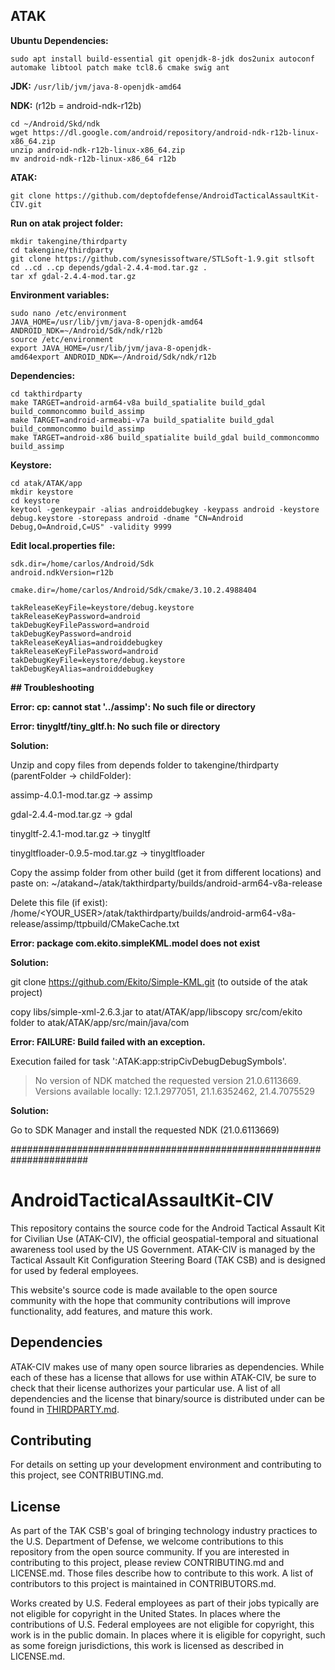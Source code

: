 ## ATAK

**Ubuntu Dependencies:**

``sudo apt install build-essential git openjdk-8-jdk dos2unix autoconf automake libtool patch make tcl8.6 cmake swig ant``


**JDK:**
``/usr/lib/jvm/java-8-openjdk-amd64``


**NDK:** (r12b = android-ndk-r12b)
```
cd ~/Android/Skd/ndk
wget https://dl.google.com/android/repository/android-ndk-r12b-linux-x86_64.zip
unzip android-ndk-r12b-linux-x86_64.zip
mv android-ndk-r12b-linux-x86_64 r12b
```


**ATAK:**

``git clone https://github.com/deptofdefense/AndroidTacticalAssaultKit-CIV.git``


**Run on atak project folder:**
```
mkdir takengine/thirdparty
cd takengine/thirdparty
git clone https://github.com/synesissoftware/STLSoft-1.9.git stlsoft
cd ..cd ..cp depends/gdal-2.4.4-mod.tar.gz .
tar xf gdal-2.4.4-mod.tar.gz
```


**Environment variables:**
```
sudo nano /etc/environment
JAVA_HOME=/usr/lib/jvm/java-8-openjdk-amd64
ANDROID_NDK=~/Android/Sdk/ndk/r12b
source /etc/environment
export JAVA_HOME=/usr/lib/jvm/java-8-openjdk-amd64export ANDROID_NDK=~/Android/Sdk/ndk/r12b
```


**Dependencies:**
```
cd takthirdparty
make TARGET=android-arm64-v8a build_spatialite build_gdal build_commoncommo build_assimp
make TARGET=android-armeabi-v7a build_spatialite build_gdal build_commoncommo build_assimp
make TARGET=android-x86 build_spatialite build_gdal build_commoncommo build_assimp
```


**Keystore:**
```
cd atak/ATAK/app
mkdir keystore
cd keystore
keytool -genkeypair -alias androiddebugkey -keypass android -keystore debug.keystore -storepass android -dname "CN=Android Debug,O=Android,C=US" -validity 9999
```


**Edit local.properties file:**
```
sdk.dir=/home/carlos/Android/Sdk
android.ndkVersion=r12b

cmake.dir=/home/carlos/Android/Sdk/cmake/3.10.2.4988404

takReleaseKeyFile=keystore/debug.keystore
takReleaseKeyPassword=android
takDebugKeyFilePassword=android
takDebugKeyPassword=android
takReleaseKeyAlias=androiddebugkey
takReleaseKeyFilePassword=android
takDebugKeyFile=keystore/debug.keystore
takDebugKeyAlias=androiddebugkey
```



**## Troubleshooting**


**Error: cp: cannot stat '../assimp': No such file or directory**

**Error: tinygltf/tiny_gltf.h: No such file or directory**

**Solution:**

Unzip and copy files from depends folder to takengine/thirdparty (parentFolder -> childFolder):

assimp-4.0.1-mod.tar.gz -> assimp

gdal-2.4.4-mod.tar.gz -> gdal

tinygltf-2.4.1-mod.tar.gz -> tinygltf

tinygltfloader-0.9.5-mod.tar.gz -> tinygltfloader

Copy the assimp folder from other build (get it from different locations) and paste on:
~/atakand~/atak/takthirdparty/builds/android-arm64-v8a-release

Delete this file (if exist):
/home/<YOUR_USER>/atak/takthirdparty/builds/android-arm64-v8a-release/assimp/ttpbuild/CMakeCache.txt



**Error: package com.ekito.simpleKML.model does not exist**

**Solution:**

git clone https://github.com/Ekito/Simple-KML.git (to outside of the atak project)

copy libs/simple-xml-2.6.3.jar to atat/ATAK/app/libscopy src/com/ekito folder to atak/ATAK/app/src/main/java/com



**Error: FAILURE: Build failed with an exception.**

Execution failed for task ':ATAK:app:stripCivDebugDebugSymbols'.
> No version of NDK matched the requested version 21.0.6113669. Versions available locally: 12.1.2977051, 21.1.6352462, 21.4.7075529

**Solution:**

Go to SDK Manager and install the requested NDK (21.0.6113669)



######################################################################

# AndroidTacticalAssaultKit-CIV

This repository contains the source code for the Android Tactical Assault Kit for Civilian Use (ATAK-CIV), the official geospatial-temporal and situational awareness tool used by the US Government. ATAK-CIV is managed by the Tactical Assault Kit Configuration Steering Board (TAK CSB) and is designed for used by federal employees. 

This website's source code is made available to the open source community with the hope that community contributions will improve functionality, add features, and mature this work.

## Dependencies
ATAK-CIV makes use of many open source libraries as dependencies. While each of these has a license that allows for use within ATAK-CIV, be sure to check that their license authorizes your particular use. A list of all dependencies and the license that binary/source is distributed under can be found in [THIRDPARTY.md](THIRDPARTY.md).

## Contributing
For details on setting up your development environment and contributing to this project, see CONTRIBUTING.md.

## License
As part of the TAK CSB's goal of bringing technology industry practices to the U.S. Department of Defense, we welcome contributions to this repository from the open source community. If you are interested in contributing to this project, please review CONTRIBUTING.md and LICENSE.md. Those files describe how to contribute to this work. A list of contributors to this project is maintained in CONTRIBUTORS.md.

Works created by U.S. Federal employees as part of their jobs typically are not eligible for copyright in the United States. In places where the contributions of U.S. Federal employees are not eligible for copyright, this work is in the public domain. In places where it is eligible for copyright, such as some foreign jurisdictions, this work is licensed as described in LICENSE.md.



